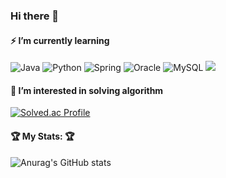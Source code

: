 ### Hi there 👋

#### ⚡ I’m currently learning 
![Java](https://img.shields.io/badge/java-%23ED8B00.svg?style=for-the-badge&logo=java&logoColor=white) ![Python](https://img.shields.io/badge/python-3670A0?style=for-the-badge&logo=python&logoColor=ffdd54) ![Spring](https://img.shields.io/badge/spring-%236DB33F.svg?style=for-the-badge&logo=spring&logoColor=white) ![Oracle](https://img.shields.io/badge/Oracle-F80000?style=for-the-badge&logo=oracle&logoColor=white)    ![MySQL](https://img.shields.io/badge/mysql-%2300f.svg?style=for-the-badge&logo=mysql&logoColor=white) <img src="https://img.shields.io/badge/django-092E20?style=for-the-badge&logo=django&logoColor=white">



#### 🌱 I’m interested in solving algorithm
[![Solved.ac Profile](http://mazassumnida.wtf/api/v2/generate_badge?boj=ghdwltn0204)](https://solved.ac/ghdwltn0204/)



####  🏆 My Stats: 🏆
![Anurag's GitHub stats](https://github-readme-stats.vercel.app/api?username=jisoohong&show_icons=true&theme=radical)
</center>

<!---
jisooHong/jisooHong is a ✨ special ✨ repository because its `README.md` (this file) appears on your GitHub profile.
You can click the Preview link to take a look at your changes.
--->
